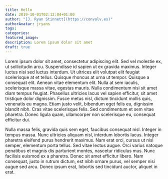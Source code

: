 ```yaml
---
title: Hello
date: 2019-10-01T02:12:04+01:00
author: "[J. Ryan Stinnett](https://convolv.es)"
authorAvatar: jryans
tags:
categories:
featured_image:
description: Lorem ipsum dolor sit amet
draft: true
---
```


Lorem ipsum dolor sit amet, consectetur adipiscing elit. Sed vel molestie ex, ut
sollicitudin arcu. Suspendisse id sapien ut ex gravida maximus. Integer luctus
nisi sed luctus interdum. Ut ultrices elit volutpat elit feugiat scelerisque at
et tellus. Quisque rhoncus at urna ut tempor. Quisque a consequat elit. Aenean
vitae elementum elit. Nulla at sem iaculis, scelerisque massa vitae, egestas
mauris. Nulla condimentum nisi sit amet diam tempus feugiat. Phasellus ultricies
lacus vel sapien efficitur, sit amet tristique dolor dignissim. Fusce metus
nisl, dictum tincidunt mollis quis, venenatis eu magna. Etiam justo velit,
bibendum eget felis eu, dignissim blandit nibh. Cras vitae scelerisque felis.
Sed condimentum et sem vitae pharetra. Donec ligula quam, ullamcorper non
scelerisque eu, consequat efficitur dui.

Nulla massa felis, gravida quis sem eget, faucibus consequat nisl. Integer in
tempus massa. Nunc ultricies aliquam nisl, interdum lobortis lacus. Integer
pharetra eleifend purus hendrerit maximus. Nam erat orci, cursus ut nisl semper,
elementum porta tellus. Sed vitae lectus augue. Orci varius natoque penatibus et
magnis dis parturient montes, nascetur ridiculus mus. Nunc facilisis euismod ex
a pharetra. Donec sit amet efficitur libero. Nam consequat, justo in rutrum
dictum, est nibh ornare purus, vel semper nisi augue sed arcu. Donec ipsum erat,
lobortis sed tincidunt auctor, aliquet in erat.
